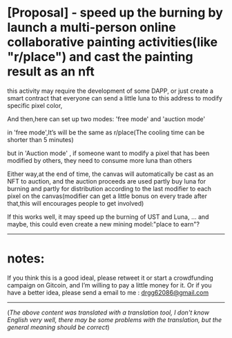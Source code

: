 
# [Proposal] - speed up the burning by launch a multi-person online collaborative painting activities(like "r/place") and cast the painting result as an nft

this activity may require the development of some DAPP,
or just create a smart contract that everyone can send a little luna to this address to modify specific pixel color,

And then,here can set up two modes:
'free mode' and 'auction mode'

in 'free mode',It’s will be the same as r/place(The cooling time can be shorter than 5 minutes)

but in 'Auction mode' , if someone want to modify a pixel that has been modified by others, they need to consume more luna than others

Either way,at the end of time, the canvas will automatically be cast as an NFT to auction, and the auction proceeds are used partly buy luna for burning and partly for distribution according to the last modifier to each pixel on the canvas(modifier can get a little bonus on every trade after that,this will encourages people to get involved)
  
If this works  well, it may speed up the burning of UST and Luna,
...
and maybe, this could even create a new mining model:"place to earn"?

------------------------------------------------------------------------------------------------------------------------------------------

# notes:
 If you think this is a good ideal, please retweet it or start a crowdfunding campaign on Gitcoin, and I’m willing to pay a little money for it.
 Or if you have a better idea, please send a email to me :  drgg62086@gmail.com

------------------------------------------------------------------------------------------------------------------------------------------


(_The above content was translated with a translation tool, I don't know English very well, there may be some problems with the translation, but the general meaning should be correct_)
